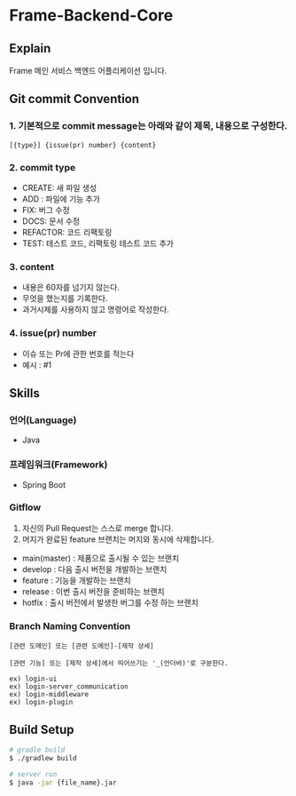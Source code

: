 # Frame-Backend-Core

## Explain 

Frame 메인 서비스 백엔드 어플리케이션 입니다.

## Git commit Convention

### 1. 기본적으로 commit message는 아래와 같이 제목, 내용으로 구성한다.

```
[{type}] {issue(pr) number} {content}
```

### 2. commit type

- CREATE: 새 파일 생성
- ADD : 파일에 기능 추가
- FIX: 버그 수정
- DOCS: 문서 수정
- REFACTOR: 코드 리팩토링
- TEST: 테스트 코드, 리팩토링 테스트 코드 추가

### 3. content

- 내용은 60자를 넘기지 않는다.
- 무엇을 했는지를 기록한다.
- 과거시제를 사용하지 않고 명령어로 작성한다.
  
### 4. issue(pr) number

- 이슈 또는 Pr에 관한 번호를 적는다
- 예시 : #1
## Skills

### 언어(Language)

- Java

### 프레임워크(Framework)

- Spring Boot

### Gitflow

1. 자신의 Pull Request는 스스로 merge 합니다.
2. 머지가 완료된 feature 브랜치는 머지와 동시에 삭제합니다.

- main(master) : 제품으로 출시될 수 있는 브랜치
- develop : 다음 출시 버전을 개발하는 브랜치
- feature : 기능을 개발하는 브랜치
- release : 이번 출시 버전을 준비하는 브랜치
- hotfix : 출시 버전에서 발생한 버그를 수정 하는 브랜치

### Branch Naming Convention

```
[관련 도메인] 또는 [관련 도메인]-[제작 상세]

[관련 기능] 또는 [제작 상세]에서 띄어쓰기는 '_(언더바)'로 구분한다.

ex) login-ui
ex) login-server_communication
ex) login-middleware
ex) login-plugin
```

## Build Setup

```bash
# gradle build
$ ./gradlew build

# server run
$ java -jar {file_name}.jar
```
